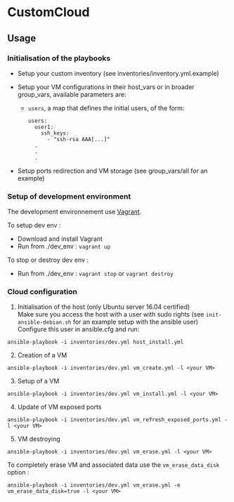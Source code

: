 # CustomCloud

## Usage
### Initialisation of the playbooks

- Setup your custom inventory (see inventories/inventory.yml.example)

- Setup your VM configurations in their host_vars or in broader group_vars,
  available parameters are:
  - `users`, a map that defines the initial users, of the form:
    ```
    users:
      user1:
        ssh_keys:
          - "ssh-rsa AAA[...]"
      .
      .
      .
    ```

- Setup ports redirection and VM storage (see group_vars/all for an example)

### Setup of development environment
The development environnement use [Vagrant](https://www.vagrantup.com/).

To setup dev env :
- Download and install Vagrant
- Run from ./dev_env : `vagrant up`

To stop or destroy dev env :
- Run from ./dev_env : `vagrant stop` or `vagrant destroy`

### Cloud configuration
1. Initialisation of the host (only Ubuntu server 16.04 certified)  
Make sure you access the host with a user with sudo rights
(see `init-ansible-debian.sh` for an example setup with the ansible user)  
Configure this user in ansible.cfg and run:
```
ansible-playbook -i inventories/dev.yml host_install.yml
```

2. Creation of a VM
```
ansible-playbook -i inventories/dev.yml vm_create.yml -l <your VM>
```

3. Setup of a VM
```
ansible-playbook -i inventories/dev.yml vm_install.yml -l <your VM>
```

4. Update of VM exposed ports
```
ansible-playbook -i inventories/dev.yml vm_refresh_exposed_ports.yml -l <your VM>
```

5. VM destroying
```
ansible-playbook -i inventories/dev.yml vm_erase.yml -l <your VM>
```
To completely erase VM and associated data use the `vm_erase_data_disk` option :
```
ansible-playbook -i inventories/dev.yml vm_erase.yml -e vm_erase_data_disk=true -l <your VM>
```
